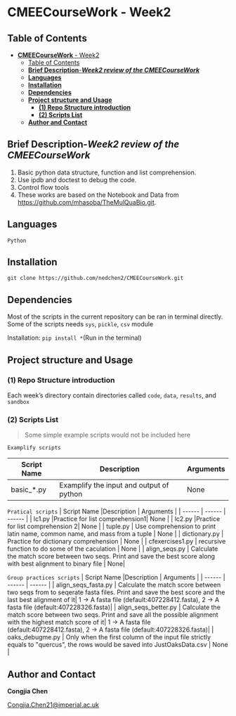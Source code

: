 # **CMEECourseWork** - Week2

## Table of Contents

- [**CMEECourseWork** - Week2](#cmeecoursework---week2)
  - [Table of Contents](#table-of-contents)
  - [**Brief Description**-***Week2 review of the CMEECourseWork***](#brief-description-week2-review-of-the-cmeecoursework)
  - [**Languages**](#languages)
  - [**Installation**](#installation)
  - [**Dependencies**](#dependencies)
  - [**Project structure and Usage**](#project-structure-and-usage)
    - [**(1) Repo Structure introduction**](#1-repo-structure-introduction)
    - [**(2) Scripts List**](#2-scripts-list)
  - [**Author and Contact**](#author-and-contact)

## **Brief Description**-***Week2 review of the CMEECourseWork***

1. Basic python data structure, function and list comprehension.
2. Use ipdb and doctest to debug the code.
3. Control flow tools
4. These works are based on the Notebook and Data from https://github.com/mhasoba/TheMulQuaBio.git.

## **Languages**
```
Python
```
## **Installation**
```
git clone https://github.com/nedchen2/CMEECourseWork.git
```

## **Dependencies** 

Most of the scripts in the current repository can be ran in terminal directly. Some of the scripts needs `sys`, `pickle`, `csv` module

Installation: `pip install *`(Run in the terminal)

## **Project structure and Usage**

### **(1) Repo Structure introduction**

Each week’s directory contain directories called `code`, `data`, `results`, and `sandbox` 

### **(2) Scripts List**
>Some simple example scripts would not be included here

```Examplify scripts```

| Script Name |Description | Arguments |
| ------ | ------ | ------ |
| basic_*.py  |Examplify the input and output of python| None |

```Pratical scripts```
| Script Name |Description | Arguments |
| ------ | ------ | ------ |
| lc1.py    |Practice for list comprehension1| None |
| lc2.py   |Practice for list comprehension 2| None |
| tuple.py    | Use comprehension to print latin name, common name, and mass from a tuple | None |
| dictionary.py    | Practice for dictionary comprehension | None |
| cfexercises1.py    | recursive function to do some of the caculation | None |
| align_seqs.py    | Calculate the match score between two seqs. Print and save the best score along with best alignment to binary file | None|

```Group practices scripts```
| Script Name |Description | Arguments |
| ------ | ------ | ------ |
| align_seqs_fasta.py    | Calculate the match score between two seqs from to seqerate fasta files. Print and save the best score and the last best alignment of it| 1 -> A fasta file (default:407228412.fasta), 2 -> A fasta file (default:407228326.fasta)|
| align_seqs_better.py   | Calculate the match score between two seqs. Print and save all the possible alignment with the highest match score of it| 1 -> A fasta file (default:407228412.fasta), 2 -> A fasta file (default:407228326.fasta)|
| oaks_debugme.py    | Only when the first column of the input file strictly equals to "quercus", the rows would be saved into JustOaksData.csv | None |


## **Author and Contact**

**Congjia Chen**

Congjia.Chen21@imperial.ac.uk

